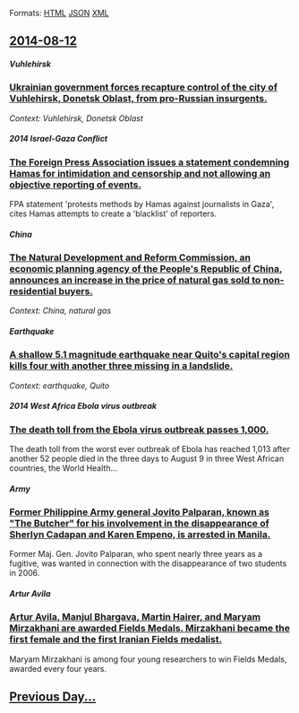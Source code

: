 
Formats: [HTML](2014/08/12/index.html)  [JSON](2014/08/12/index.json)  [XML](2014/08/12/index.xml)  

## [2014-08-12](/news/2014/08/12/index.md)

##### Vuhlehirsk
### [Ukrainian government forces recapture control of the city of Vuhlehirsk, Donetsk Oblast, from pro-Russian insurgents. ](/news/2014/08/12/ukrainian-government-forces-recapture-control-of-the-city-of-vuhlehirsk-donetsk-oblast-from-pro-russian-insurgents.md)
_Context: Vuhlehirsk, Donetsk Oblast_

##### 2014 Israel-Gaza Conflict
### [The Foreign Press Association issues a statement condemning Hamas for intimidation and censorship and not allowing an objective reporting of events. ](/news/2014/08/12/the-foreign-press-association-issues-a-statement-condemning-hamas-for-intimidation-and-censorship-and-not-allowing-an-objective-reporting-of.md)
FPA statement &#39;protests methods by Hamas against journalists in Gaza&#39;, cites Hamas attempts to create a &#39;blacklist&#39; of reporters.

##### China
### [The Natural Development and Reform Commission, an economic planning agency of the People's Republic of China, announces an increase in the price of natural gas sold to non-residential buyers. ](/news/2014/08/12/the-natural-development-and-reform-commission-an-economic-planning-agency-of-the-people-s-republic-of-china-announces-an-increase-in-the-p.md)
_Context: China, natural gas_

##### Earthquake
### [A shallow 5.1 magnitude earthquake near Quito's capital region kills four with another three missing in a landslide. ](/news/2014/08/12/a-shallow-5-1-magnitude-earthquake-near-quito-s-capital-region-kills-four-with-another-three-missing-in-a-landslide.md)
_Context: earthquake, Quito_

##### 2014 West Africa Ebola virus outbreak
### [The death toll from the Ebola virus outbreak passes 1,000. ](/news/2014/08/12/the-death-toll-from-the-ebola-virus-outbreak-passes-1-000.md)
The death toll from the worst ever outbreak of Ebola has reached 1,013 after another 52 people died in the three days to August 9 in three West African countries, the World Health...

##### Army
### [Former Philippine Army general Jovito Palparan, known as "The Butcher" for his involvement in the disappearance of Sherlyn Cadapan and Karen Empeno, is arrested in Manila. ](/news/2014/08/12/former-philippine-army-general-jovito-palparan-known-as-the-butcher-for-his-involvement-in-the-disappearance-of-sherlyn-cadapan-and-karen.md)
Former Maj. Gen. Jovito Palparan, who spent nearly three years as a fugitive, was wanted in connection with the disappearance of two students in 2006.

##### Artur Avila
### [Artur Avila, Manjul Bhargava, Martin Hairer, and Maryam Mirzakhani are awarded Fields Medals. Mirzakhani became the first female and the first Iranian Fields medalist. ](/news/2014/08/12/artur-avila-manjul-bhargava-martin-hairer-and-maryam-mirzakhani-are-awarded-fields-medals-mirzakhani-became-the-first-female-and-the-fir.md)
Maryam Mirzakhani is among four young researchers to win Fields Medals, awarded every four years.

## [Previous Day...](/news/2014/08/11/index.md)

